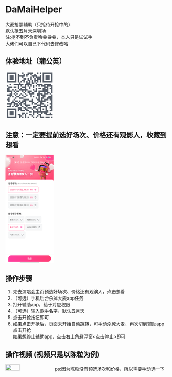 # DaMaiHelper
大麦抢票辅助（只抢待开抢中的）<br>
默认抢五月天深圳场<br>
注:抢不到不负责哈😁😁😁，本人只是试试手<br>
大佬们可以自己下代码去修改哈<br>

## 体验地址（蒲公英）
<img src="蒲公英地址.png" height="30%" width="30%">

## 注意：一定要提前选好场次、价格还有观影人，收藏到想看
<img src="xkan.png" height="30%" width="30%">

## 操作步骤
1. 先去演唱会主页预选好场次、价格还有观演人，点击想看
2. （可选）手机后台杀掉大麦app任务
3. 打开辅助app，给于对应权限
4. （可选）输入歌手名字，默认五月天
5. 点击开抢按钮即可
6. 如果点击开抢后，页面未开始自动跳转，可手动杀死大麦，再次切到辅助app点击开抢<br>
如果想终止辅助app，点击右上角悬浮窗<点击停止>即可

## 操作视频 (视频只是以陈粒为例)
<img src="操作视频.gif" height="30%" width="30%">
ps:因为陈粒没有预选场次和价格，所以需要手动选一下



